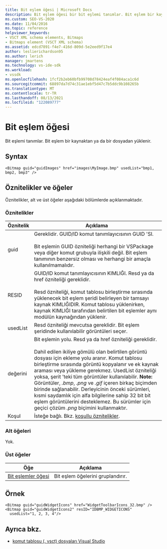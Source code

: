 ```yaml
---
title: Bit eşlem öğesi | Microsoft Docs
description: Bit eşlem öğesi bir bit eşlemi tanımlar. Bit eşlem bir kaynaktan ya da bir dosyadan yüklenir. Bu makale bir örnek içerir.
ms.custom: SEO-VS-2020
ms.date: 11/04/2016
ms.topic: reference
helpviewer_keywords:
- VSCT XML schema elements, Bitmaps
- Bitmaps element (VSCT XML schema)
ms.assetid: edcd7891-f4e7-416d-809d-5e2eed9f17e4
author: leslierichardson95
ms.author: lerich
manager: jmartens
ms.technology: vs-ide-sdk
ms.workload:
- vssdk
ms.openlocfilehash: 1fcf2b2eb60bfb99708d78424eaf4f084aca1c6d
ms.sourcegitcommit: 68897da7d74c31ae1ebf5d47c7b5ddc9b108265b
ms.translationtype: MT
ms.contentlocale: tr-TR
ms.lasthandoff: 08/13/2021
ms.locfileid: "122089777"
---
```

# <a name="bitmap-element"></a>Bit eşlem öğesi
Bit eşlemi tanımlar. Bit eşlem bir kaynaktan ya da bir dosyadan yüklenir.

## <a name="syntax"></a>Syntax

```
<Bitmap guid="guidImages" href="images\MyImage.bmp" usedList="bmp1, bmp2, bmp3" />
```

## <a name="attributes-and-elements"></a>Öznitelikler ve öğeler
 Öznitelikler, alt ve üst öğeler aşağıdaki bölümlerde açıklanmaktadır.

### <a name="attributes"></a>Öznitelikler

|Öznitelik|Açıklama|
|---------------|-----------------|
|guid|Gereklidir. GUID/ID komut tanımlayıcısının GUID 'SI.<br /><br /> Bit eşlemin GUID özniteliği herhangi bir VSPackage veya diğer komut grubuyla ilişkili değil.  Bit eşlem tanımının benzersiz olması ve herhangi bir amaçla kullanılmamalıdır.|
|RESID|GUID/ID komut tanımlayıcısının KIMLIĞI. Resd ya da href özniteliği gereklidir.<br /><br /> Resd özniteliği, komut tablosu birleştirme sırasında yüklenecek bit eşlem şeridi belirleyen bir tamsayı kaynak KIMLIĞIDIR.  Komut tablosu yüklenirken, kaynak KIMLIĞI tarafından belirtilen bit eşlemler aynı modülün kaynağından yüklenir.|
|usedList|Resd özniteliği mevcutsa gereklidir. Bit eşlem şeridinde kullanılabilir görüntüleri seçer.|
|değerini|Bit eşlemin yolu. Resd ya da href özniteliği gereklidir.<br /><br /> Dahil edilen ikiliye gömülü olan belirtilen görüntü dosyası için ekleme yolu aranır.  Komut tablosu birleştirme sırasında görüntü kopyalanır ve ek kaynak araması veya yükleme gerekmez.  UsedList özniteliği yoksa, şerit 'teki tüm görüntüler kullanılabilir. **Note:**  Görüntüler, *.bmp*, *.png* ve *.gif* içeren birkaç biçimden birinde sağlanabilir.  Derleyicinin önceki sürümleri, kısmi saydamlık için alfa bilgilerine sahip 32 bit bit eşlem görüntülerini desteklemez. Bu sürümler için geçici çözüm *.png* biçimini kullanmaktır.|
|Koşul|İsteğe bağlı. Bkz. [koşullu öznitelikler](../extensibility/vsct-xml-schema-conditional-attributes.md).|

### <a name="child-elements"></a>Alt öğeleri
 Yok.

### <a name="parent-elements"></a>Üst öğeler

|Öğe|Açıklama|
|-------------|-----------------|
|[Bit eşlemler öğesi](../extensibility/bitmaps-element.md)|Bit eşlem öğelerini gruplandırır.|

## <a name="example"></a>Örnek

```
<Bitmap guid="guidWidgetIcons" href="WidgetToolbarIcons_32.bmp" />
<Bitmap guid="guidWidgetIcons2" resID="IDBMP_WIDGETICONS"
  usedList="1, 2, 3, 4"/>
```

## <a name="see-also"></a>Ayrıca bkz.
- [komut tablosu (. vsct) dosyaları Visual Studio](../extensibility/internals/visual-studio-command-table-dot-vsct-files.md)
